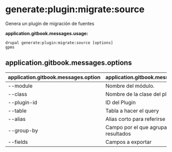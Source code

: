 # generate:plugin:migrate:source
Genera un plugin de migración de fuentes

**application.gitbook.messages.usage:**
```
drupal generate:plugin:migrate:source [options]
gpms
```

## application.gitbook.messages.options
application.gitbook.messages.option | application.gitbook.messages.details
-------|-------------
--module | Nombre del módulo.
--class | Nombre de la clase del plugin
--plugin-id | ID del Plugin
--table | Tabla a hacer el query
--alias | Alias corto para referirse a la tabla
--group-by | Campo por el que agrupar los resultados
--fields | Campos a exportar
